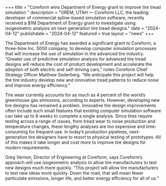 +++
title = "Coreform wins Department of Energy grant to improve tire tread simulation "
description = "OREM, UTAH — Coreform LLC, the leading developer of commercial spline-based simulation software, recently received a $1M Department of Energy grant to investigate using isogeometric analysis on next-generation tire tread designs."
date = "2024-04-12"
publishdate = "2024-04-12"
featured = true
layout = "news"
+++


The Department of Energy has awarded a significant grant to Coreform, a three-time Inc. 5000 company, to develop computer simulation processes that will increase the use of simulation in the advanced tire industry. “Greater use of predictive simulation analysis for advanced tire tread designs will reduce the cost of product development and accelerate the adoption of both electric and self-driving cars,” notes Coreform Chief Strategy Officer Matthew Sederberg. “We anticipate this project will help the tire industry develop new and innovative tread patterns to reduce noise and improve energy efficiency.”

Tire wear currently accounts for as much as 4 percent of the world’s greenhouse gas emissions, according to experts. However, developing new tire designs has remained a problem. Innovative tire design improvements often include such small features that existing computer simulation software can take up to 8 weeks to complete a single analysis. Since tires require testing across a range of issues, from tread wear to noise production and temperature changes, these lengthy analyses are too expensive and time-consuming for frequent use. In today’s production pipelines, next-generation tire designers have to resort to physical testing of prototypes. All of this makes it take longer and cost more to improve tire designs for modern requirements. 

Greg Vernon, Director of Engineering at Coreform, says Coreform’s approach will use isogeometric analysis to allow tire manufacturers to test new designs much more quickly. “This project will allow tire manufacturers to test new ideas more quickly. Down the road, that will mean fewer particulate emissions, longer life, and better energy efficiency for all of us.”